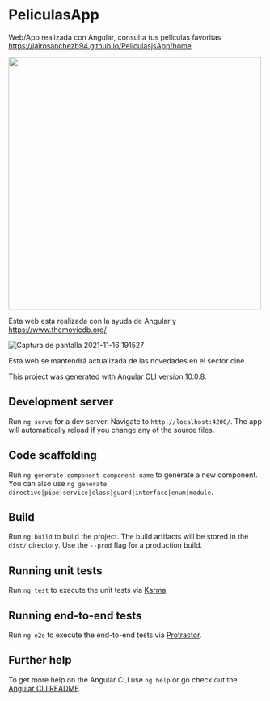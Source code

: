 # PeliculasApp

Web/App realizada con Angular, consulta tus películas favoritas
https://jairosanchezb94.github.io/PeliculasjsApp/home

<img src="https://media.giphy.com/media/XZ0lh4zVU9fOuBAZK5/giphy.gif" width="500px">

Esta web esta realizada con la ayuda de Angular y https://www.themoviedb.org/

![Captura de pantalla 2021-11-16 191527](https://user-images.githubusercontent.com/32551746/142042360-d40aba19-6c12-4f0c-a77a-36a1bda1878c.png)


Esta web se mantendrá actualizada de las novedades en el sector cine. 


This project was generated with [Angular CLI](https://github.com/angular/angular-cli) version 10.0.8.

## Development server

Run `ng serve` for a dev server. Navigate to `http://localhost:4200/`. The app will automatically reload if you change any of the source files.

## Code scaffolding

Run `ng generate component component-name` to generate a new component. You can also use `ng generate directive|pipe|service|class|guard|interface|enum|module`.

## Build

Run `ng build` to build the project. The build artifacts will be stored in the `dist/` directory. Use the `--prod` flag for a production build.

## Running unit tests

Run `ng test` to execute the unit tests via [Karma](https://karma-runner.github.io).

## Running end-to-end tests

Run `ng e2e` to execute the end-to-end tests via [Protractor](http://www.protractortest.org/).

## Further help

To get more help on the Angular CLI use `ng help` or go check out the [Angular CLI README](https://github.com/angular/angular-cli/blob/master/README.md).
